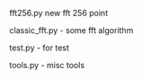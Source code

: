 fft256.py new fft 256 point

classic_fft.py - some fft algorithm

test.py - for test

tools.py - misc tools

